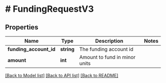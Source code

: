 # # FundingRequestV3

## Properties

Name | Type | Description | Notes
------------ | ------------- | ------------- | -------------
**funding_account_id** | **string** | The funding account id | 
**amount** | **int** | Amount to fund in minor units | 

[[Back to Model list]](../../README.md#documentation-for-models) [[Back to API list]](../../README.md#documentation-for-api-endpoints) [[Back to README]](../../README.md)


